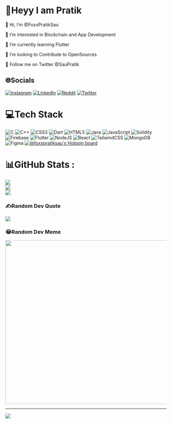# 💫Heyy I am Pratik

👋 Hi, I’m @FoxxPratikSau

👀 I’m interested in Blockchain and App Development

🌱 I’m currently learning Flutter

💞️ I’m looking to Contribute to OpenSources

📱 Follow me on Twitter @SauPratik

## 🌐Socials
[![Instagram](https://img.shields.io/badge/Instagram-%23E4405F.svg?logo=Instagram&logoColor=white)](https://instagram.com/pratik_sau) [![LinkedIn](https://img.shields.io/badge/LinkedIn-%230077B5.svg?logo=linkedin&logoColor=white)](https://linkedin.com/in/pratikranjansau) [![Reddit](https://img.shields.io/badge/Reddit-%23FF4500.svg?logo=Reddit&logoColor=white)](https://reddit.com/user/RichMathematician849) [![Twitter](https://img.shields.io/badge/Twitter-%231DA1F2.svg?logo=Twitter&logoColor=white)](https://twitter.com/SauPratik) 

# 💻Tech Stack
![C](https://img.shields.io/badge/c-%2300599C.svg?style=for-the-badge&logo=c&logoColor=white) ![C++](https://img.shields.io/badge/c++-%2300599C.svg?style=for-the-badge&logo=c%2B%2B&logoColor=white) ![CSS3](https://img.shields.io/badge/css3-%231572B6.svg?style=for-the-badge&logo=css3&logoColor=white) ![Dart](https://img.shields.io/badge/dart-%230175C2.svg?style=for-the-badge&logo=dart&logoColor=white) ![HTML5](https://img.shields.io/badge/html5-%23E34F26.svg?style=for-the-badge&logo=html5&logoColor=white) ![Java](https://img.shields.io/badge/java-%23ED8B00.svg?style=for-the-badge&logo=java&logoColor=white) ![JavaScript](https://img.shields.io/badge/javascript-%23323330.svg?style=for-the-badge&logo=javascript&logoColor=%23F7DF1E) ![Solidity](https://img.shields.io/badge/Solidity-%23363636.svg?style=for-the-badge&logo=solidity&logoColor=white) ![Firebase](https://img.shields.io/badge/firebase-%23039BE5.svg?style=for-the-badge&logo=firebase) ![Flutter](https://img.shields.io/badge/Flutter-%2302569B.svg?style=for-the-badge&logo=Flutter&logoColor=white) ![NodeJS](https://img.shields.io/badge/node.js-6DA55F?style=for-the-badge&logo=node.js&logoColor=white) ![React](https://img.shields.io/badge/react-%2320232a.svg?style=for-the-badge&logo=react&logoColor=%2361DAFB) ![TailwindCSS](https://img.shields.io/badge/tailwindcss-%2338B2AC.svg?style=for-the-badge&logo=tailwind-css&logoColor=white) ![MongoDB](https://img.shields.io/badge/MongoDB-%234ea94b.svg?style=for-the-badge&logo=mongodb&logoColor=white) 	![Figma](https://img.shields.io/badge/figma-%23F24E1E.svg?style=for-the-badge&logo=figma&logoColor=white)
[![@foxxpratiksau's Holopin board](https://holopin.me/foxxpratiksau)](https://holopin.io/@foxxpratiksau)
# 📊GitHub Stats :
![](https://github-readme-stats.vercel.app/api?username=FoxxPratikSau&theme=midnight-purple&hide_border=true&include_all_commits=false&count_private=false)<br/>
![](https://github-readme-streak-stats.herokuapp.com/?user=FoxxPratikSau&theme=midnight-purple&hide_border=true)<br/>
![](https://github-readme-stats.vercel.app/api/top-langs/?username=FoxxPratikSau&theme=midnight-purple&hide_border=true&include_all_commits=false&count_private=false&layout=compact)

### ✍️Random Dev Quote
![](https://quotes-github-readme.vercel.app/api?type=vetical&theme=dark)

### 😂Random Dev Meme
<img src="https://random-memer.herokuapp.com/" width="512px"/>

---
[![](https://visitcount.itsvg.in/api?id=FoxxPratikSau&icon=0&color=0)](https://visitcount.itsvg.in)

